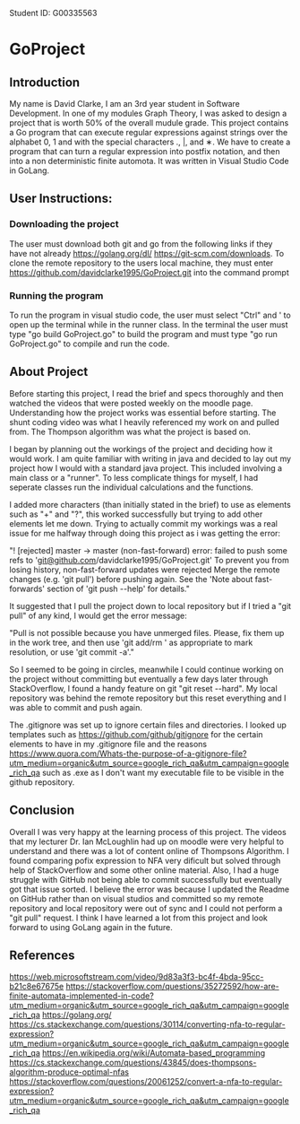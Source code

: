 Student ID: G00335563

# GoProject

## Introduction

My name is David Clarke, I am an 3rd year student in Software Development. In one of my modules Graph Theory, I was asked to design a project that is worth 50% of the overall mudule grade. This project contains a Go program that can execute regular expressions against strings over the alphabet 0, 1 and with the special characters ., |, and ∗. We have to create a program that can turn a regular expression into postfix notation, and then into a non deterministic finite automota. It was written in Visual Studio Code in GoLang. 

## User Instructions:

### Downloading the project

The user must download both git and go from the following links if they have not already  https://golang.org/dl/ https://git-scm.com/downloads.
To clone the remote repository to the users local machine, they must enter https://github.com/davidclarke1995/GoProject.git into the command prompt

### Running the program

To run the program in visual studio code, the user must select "Ctrl" and ' to open up the terminal while in the runner class. In the terminal the user must type "go build GoProject.go" to build the program and must type "go run GoProject.go" to compile and run the code.

## About Project

Before starting this project, I read the brief and specs thoroughly and then watched the videos that were posted weekly on the moodle page. Understanding how the project works was essential before starting. The shunt coding video was what I heavily referenced my work on and pulled from. The Thompson algorithm was what the project is based on. 

I began by planning out the workings of the project and deciding how it would work. I am quite familiar with writing in java and decided to lay out my project how I would with a standard java project. This included involving a main class or a "runner". To less complicate things for myself, I had seperate classes run the individual calculations and the functions.

I added more characters (than initially stated in the brief) to use as elements such as "+" and "?", this worked successfully but trying to add other elements let me down. Trying to actually commit my workings was a real issue for me halfway through doing this project as i was getting the error:

"! [rejected] master -> master (non-fast-forward) error: failed to push some refs to 'git@github.com/davidclarke1995/GoProject.git' To prevent you from losing history, non-fast-forward updates were rejected Merge the remote changes (e.g. 'git pull') before pushing again. See the 'Note about fast-forwards' section of 'git push --help' for details."

It suggested that I pull the project down to local repository but if I tried a "git pull" of any kind, I would get the error message:

"Pull is not possible because you have unmerged files. Please, fix them up in the work tree, and then use 'git add/rm ' as appropriate to mark resolution, or use 'git commit -a'."

So I seemed to be going in circles, meanwhile I could continue working on the project without committing but eventually a few days later through StackOverflow, I found a handy feature on git "git reset --hard". My local repository was behind the remote repository but this reset everything and I was able to commit and push again. 

The .gitignore was set up to ignore certain files and directories. I looked up templates such as https://github.com/github/gitignore for the certain elements to have in my .gitignore file and the reasons https://www.quora.com/Whats-the-purpose-of-a-gitignore-file?utm_medium=organic&utm_source=google_rich_qa&utm_campaign=google_rich_qa such as .exe as I don't want my executable file to be visible in the github repository.

## Conclusion

Overall I was very happy at the learning process of this project. The videos that my lecturer Dr. Ian McLoughlin had up on moodle were very helpful to understand and there was a lot of content online of Thompsons Algorithm. I found comparing pofix expression to NFA very dificult but solved through help of StackOverflow and some other online material. Also, I had a huge struggle with GitHub not being able to commit successfully but eventually got that issue sorted. I believe the error was because I updated the Readme on GitHub rather than on visual studios and committed so my remote repository and local repository were out of sync and I could not perform a "git pull" request. I think I have learned a lot from this project and look forward to using GoLang again in the future. 

## References

https://web.microsoftstream.com/video/9d83a3f3-bc4f-4bda-95cc-b21c8e67675e
https://stackoverflow.com/questions/35272592/how-are-finite-automata-implemented-in-code?utm_medium=organic&utm_source=google_rich_qa&utm_campaign=google_rich_qa
https://golang.org/
https://cs.stackexchange.com/questions/30114/converting-nfa-to-regular-expression?utm_medium=organic&utm_source=google_rich_qa&utm_campaign=google_rich_qa
https://en.wikipedia.org/wiki/Automata-based_programming
https://cs.stackexchange.com/questions/43845/does-thompsons-algorithm-produce-optimal-nfas
https://stackoverflow.com/questions/20061252/convert-a-nfa-to-regular-expression?utm_medium=organic&utm_source=google_rich_qa&utm_campaign=google_rich_qa